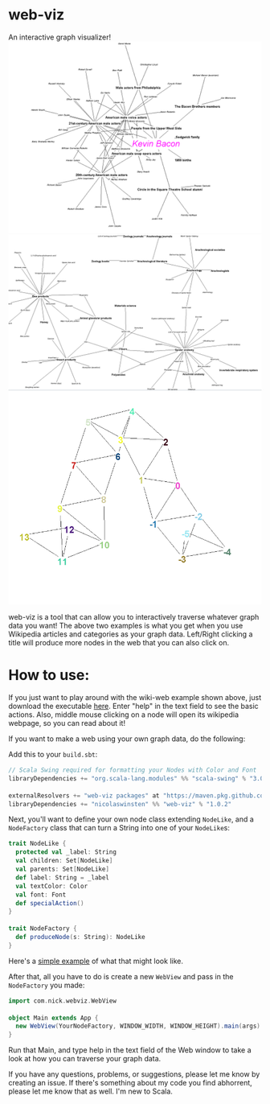 # web-viz
An interactive graph visualizer!
![Kevin Bacon](/KevinBaconViz.PNG)
![Spider web](/SpiderWebViz.PNG)
![Numbers](/NumbersViz.PNG)

web-viz is a tool that can allow you to interactively traverse whatever graph data you want!
The above two examples is what you get when you use Wikipedia articles and categories as your graph data.
Left/Right clicking a title will produce more nodes in the web that you can also click on.

# How to use:
If you just want to play around with the wiki-web example shown above, just download the executable [here](https://gofile.io/d/PFFzrT).
Enter "help" in the text field to see the basic actions.  Also, middle mouse clicking on a node will open its wikipedia webpage, so you can read about it!

If you want to make a web using your own graph data, do the following:

Add this to your `build.sbt`:
```scala
// Scala Swing required for formatting your Nodes with Color and Font
libraryDependencies += "org.scala-lang.modules" %% "scala-swing" % "3.0.0"

externalResolvers += "web-viz packages" at "https://maven.pkg.github.com/NicolasWinsten/web"
libraryDependencies += "nicolaswinsten" %% "web-viz" % "1.0.2"
```

Next, you'll want to define your own node class extending `NodeLike`, and a `NodeFactory` class that can turn a String into one of your `NodeLike`s:
```scala
trait NodeLike {
  protected val _label: String
  val children: Set[NodeLike]
  val parents: Set[NodeLike]
  def label: String = _label
  val textColor: Color
  val font: Font
  def specialAction()
}

trait NodeFactory {
  def produceNode(s: String): NodeLike
}
```

Here's a [simple example](https://github.com/NicolasWinsten/web-viz/blob/master/src/main/scala/com/nick/webviz/example/TrivialExample.scala) of what that might look like.

After that, all you have to do is create a new `WebView` and pass in the `NodeFactory` you made:
```scala
import com.nick.webviz.WebView

object Main extends App {
  new WebView(YourNodeFactory, WINDOW_WIDTH, WINDOW_HEIGHT).main(args)
}
```

Run that Main, and type help in the text field of the Web window to take a look at how you can traverse your graph data.

If you have any questions, problems, or suggestions, please let me know by creating an issue. If there's something about my code you find abhorrent, please let me know that as well.  I'm new to Scala.
